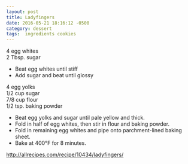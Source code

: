 ```yaml
---
layout: post
title: Ladyfingers
date: 2016-05-21 18:16:12 -0500
category: dessert
tags:  ingredients cookies
---
```

4 egg whites  
2 Tbsp. sugar  

  * Beat egg whites until stiff
  * Add sugar and beat until glossy

4 egg yolks  
1/2 cup sugar  
7/8 cup flour  
1/2 tsp. baking powder  

  * Beat egg yolks and sugar until pale yellow and thick.
  * Fold in half of egg whites, then stir in flour and baking powder.
  * Fold in remaining egg whites and pipe onto parchment-lined baking sheet.
  * Bake at 400°F for 8 minutes.

http://allrecipes.com/recipe/10434/ladyfingers/  
